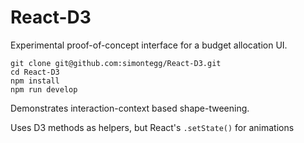 
# React-D3

Experimental proof-of-concept interface for a budget allocation UI.


```
git clone git@github.com:simontegg/React-D3.git
cd React-D3
npm install
npm run develop

```

Demonstrates interaction-context based shape-tweening. 

Uses D3 methods as helpers, but React's ```.setState()``` for animations